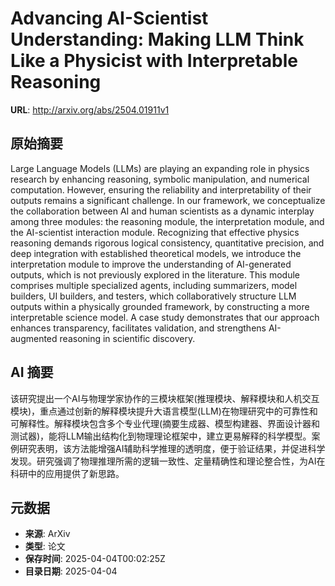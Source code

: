# Advancing AI-Scientist Understanding: Making LLM Think Like a Physicist with Interpretable Reasoning

**URL**: http://arxiv.org/abs/2504.01911v1

## 原始摘要

Large Language Models (LLMs) are playing an expanding role in physics
research by enhancing reasoning, symbolic manipulation, and numerical
computation. However, ensuring the reliability and interpretability of their
outputs remains a significant challenge. In our framework, we conceptualize the
collaboration between AI and human scientists as a dynamic interplay among
three modules: the reasoning module, the interpretation module, and the
AI-scientist interaction module. Recognizing that effective physics reasoning
demands rigorous logical consistency, quantitative precision, and deep
integration with established theoretical models, we introduce the
interpretation module to improve the understanding of AI-generated outputs,
which is not previously explored in the literature. This module comprises
multiple specialized agents, including summarizers, model builders, UI
builders, and testers, which collaboratively structure LLM outputs within a
physically grounded framework, by constructing a more interpretable science
model. A case study demonstrates that our approach enhances transparency,
facilitates validation, and strengthens AI-augmented reasoning in scientific
discovery.


## AI 摘要

该研究提出一个AI与物理学家协作的三模块框架(推理模块、解释模块和人机交互模块)，重点通过创新的解释模块提升大语言模型(LLM)在物理研究中的可靠性和可解释性。解释模块包含多个专业代理(摘要生成器、模型构建器、界面设计器和测试器)，能将LLM输出结构化到物理理论框架中，建立更易解释的科学模型。案例研究表明，该方法能增强AI辅助科学推理的透明度，便于验证结果，并促进科学发现。研究强调了物理推理所需的逻辑一致性、定量精确性和理论整合性，为AI在科研中的应用提供了新思路。

## 元数据

- **来源**: ArXiv
- **类型**: 论文
- **保存时间**: 2025-04-04T00:02:25Z
- **目录日期**: 2025-04-04
